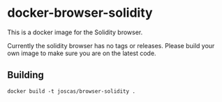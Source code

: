 # docker-browser-solidity

This is a docker image for the Solidity browser.

Currently the solidity browser has no tags or releases. Please build your own image to make sure you are on the latest code.

## Building

```docker build -t joscas/browser-solidity .```
